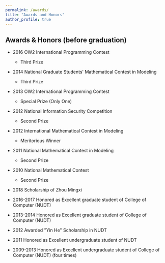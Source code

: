 ```yaml
---
permalink: /awards/
title: "Awards and Honors"
author_profile: true
---
```


## Awards & Honors (before graduation)
* 2016 OW2 International Programming Contest
	* Third Prize

* 2014 National Graduate Students' Mathematical Contest in Modeling
	* Third Prize

* 2013 OW2 International Programming Contest
	* Special Prize (Only One)

* 2012 National Information Security Competition
	* Second Prize

* 2012 International Mathematical Contest in Modeling
	* Meritorious Winner

* 2011 National Mathematical Contest in Modeling
	* Second Prize

* 2010 National Mathematical Contest
	* Second Prize
  
* 2018 Scholarship of Zhou Mingxi 

* 2016-2017 Honored as Excellent graduate student of College of Computer (NUDT)

* 2013-2014 Honored as Excellent graduate student of College of Computer (NUDT)

* 2012 Awarded "Yin He" Scholarship in NUDT

* 2011 Honored as Excellent undergraduate student of NUDT

* 2009-2013 Honored as Excellent undergraduate student of College of Computer (NUDT) (four times)





